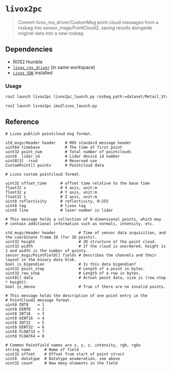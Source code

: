 # `livox2pc`

> Convert livox_ros_driver/CustomMsg point cloud messages from a rosbag into sensor_msgs/PointCloud2, saving results alongside original data into a new rosbag.

## Dependencies

* ROS2 Humble
* [`livox_ros_driver`](https://github.com/Livox-SDK/livox_ros_driver) (in same workspace)
* [`Livox SDK`](https://github.com/Livox-SDK/Livox-SDK2.git) installed

### Usage

```bash
ros2 launch livox2pc livox2pc_launch.py rosbag_path:=dataset/Retail_Street

ros2 launch livox2pc imu2livox_launch.py
```

## Reference

```CustomMsg.msg
# Livox publish pointcloud msg format.

std_msgs/Header header    # ROS standard message header
uint64 timebase           # The time of first point
uint32 point_num          # Total number of pointclouds
uint8  lidar_id           # Lidar device id number
uint8[3]  rsvd            # Reserved use
CustomPoint[] points      # Pointcloud data
```

```CustomPoint.msg
# Livox costom pointcloud format.

uint32 offset_time      # offset time relative to the base time
float32 x               # X axis, unit:m
float32 y               # Y axis, unit:m
float32 z               # Z axis, unit:m
uint8 reflectivity      # reflectivity, 0~255
uint8 tag               # livox tag
uint8 line              # laser number in lidar
```

```sensor_msgs::msg::PointCloud2
# This message holds a collection of N-dimensional points, which may
# contain additional information such as normals, intensity, etc.

std_msgs/Header header          # Time of sensor data acquisition, and the coordinate frame ID (for 3D points).
uint32 height                   # 2D structure of the point cloud. 
uint32 width                    # If the cloud is unordered, height is 1 and width is the number of points.
sensor_msgs/PointField[] fields # Describes the channels and their layout in the binary data blob.
bool is_bigendian               # Is this data bigendian?
uint32 point_step               # Length of a point in bytes.
uint32 row_step                 # Length of a row in bytes.
uint8[] data                    # Actual point data, size is (row_step * height).
bool is_dense                   # True if there are no invalid points.
```

```sensor_msgs::msg::PointField
# This message holds the description of one point entry in the
# PointCloud2 message format.
uint8 INT8    = 1
uint8 UINT8   = 2
uint8 INT16   = 3
uint8 UINT16  = 4
uint8 INT32   = 5
uint8 UINT32  = 6
uint8 FLOAT32 = 7
uint8 FLOAT64 = 8

# Common PointField names are x, y, z, intensity, rgb, rgba
string name      # Name of field
uint32 offset    # Offset from start of point struct
uint8  datatype  # Datatype enumeration, see above
uint32 count     # How many elements in the field
```
